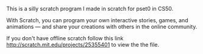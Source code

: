 This is a silly scratch program I made in scratch for pset0 in CS50. 

With Scratch, you can program your own interactive stories, games, and animations — and share your creations with others in the online community.

If you don't have offline scratch follow this link http://scratch.mit.edu/projects/25355401 to view the the file.
